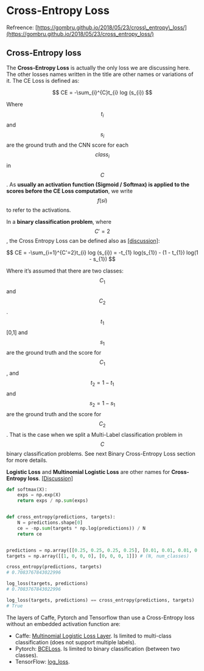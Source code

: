 # Cross-Entropy Loss

Refreence: [https://gombru.github.io/2018/05/23/cross\_entropy\_loss/](https://gombru.github.io/2018/05/23/cross_entropy_loss/)

## Cross-Entropy loss

The **Cross-Entropy Loss** is actually the only loss we are discussing here. The other losses names written in the title are other names or variations of it. The CE Loss is defined as:

$$
CE = -\sum_{i}^{C}t_{i} log (s_{i})
$$

Where $$t_i$$ and $$s_i$$ are the ground truth and the CNN score for each $$class_i$$ in $$C$$. As **usually an activation function \(Sigmoid / Softmax\) is applied to the scores before the CE Loss computation**, we write $$f(si)$$ to refer to the activations.

In a **binary classification problem**, where $$C'=2$$, the Cross Entropy Loss can be defined also as [\[discussion\]](https://datascience.stackexchange.com/questions/9302/the-cross-entropy-error-function-in-neural-networks):

$$
CE = -\sum_{i=1}^{C'=2}t_{i} log (s_{i}) = -t_{1} log(s_{1}) - (1 - t_{1}) log(1 - s_{1})
$$

Where it’s assumed that there are two classes: $$C_1$$ and $$C_2$$. $$t_1$$ \[0,1\] and $$s_1$$ are the ground truth and the score for $$C_1$$, and $$t_2=1-t_1$$ and $$s_2=1-s_1$$ are the ground truth and the score for $$C_2$$. That is the case when we split a Multi-Label classification problem in $$C$$ binary classification problems. See next Binary Cross-Entropy Loss section for more details.

**Logistic Loss** and **Multinomial Logistic Loss** are other names for **Cross-Entropy loss**. [\[Discussion\]](https://stats.stackexchange.com/questions/166958/multinomial-logistic-loss-vs-cross-entropy-vs-square-error/172790)

```python
def softmax(X):
    exps = np.exp(X)
    return exps / np.sum(exps)


def cross_entropy(predictions, targets):
    N = predictions.shape[0]
    ce = -np.sum(targets * np.log(predictions)) / N
    return ce


predictions = np.array([[0.25, 0.25, 0.25, 0.25], [0.01, 0.01, 0.01, 0.97]]) # (N, num_classes)
targets = np.array([[1, 0, 0, 0], [0, 0, 0, 1]]) # (N, num_classes)

cross_entropy(predictions, targets)
# 0.7083767843022996

log_loss(targets, predictions)
# 0.7083767843022996

log_loss(targets, predictions) == cross_entropy(predictions, targets)
# True
```

The layers of Caffe, Pytorch and Tensorflow than use a Cross-Entropy loss without an embedded activation function are:

* Caffe: [Multinomial Logistic Loss Layer](http://caffe.berkeleyvision.org/tutorial/layers/multinomiallogisticloss.html). Is limited to multi-class classification \(does not support multiple labels\).
* Pytorch: [BCELoss](https://pytorch.org/docs/master/nn.html#bceloss). Is limited to binary classification \(between two classes\).
* TensorFlow: [log\_loss](https://www.tensorflow.org/api_docs/python/tf/losses/log_loss).

